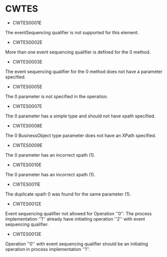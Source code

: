 # CWTES

- CWTES0001E

The eventSequencing qualifier is not supported for this element.
- CWTES0002E

More than one event sequencing qualifier is defined for the 0 method.
- CWTES0003E

The event sequencing qualifier for the 0 method does not have a parameter specified.
- CWTES0005E

The 0 parameter is not specified in the operation.
- CWTES0007E

The 0 parameter has a simple type and should not have xpath specified.
- CWTES0008E

The 0 BusinessObject type parameter does not have an XPath specified.
- CWTES0009E

The 0 parameter has an incorrect xpath (1).
- CWTES0010E

The 0 parameter has an incorrect xpath (1).
- CWTES0011E

The duplicate xpath 0 was found for the same parameter (1).
- CWTES0012E

Event sequencing qualifier not allowed for Operation ''0''. The process implementation ''1'' already have initiating operation ''2'' with event sequencing qualifier.
- CWTES0013E

Operation ''0'' with event sequencing qualifier should be an initiating operation in process implementation ''1''.